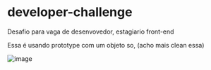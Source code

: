 # developer-challenge
Desafio para vaga de desenvovedor, estagiario front-end

Essa é usando prototype com um objeto so,
(acho mais clean essa)

![image](https://github.com/TDCAS/developer-challenge/assets/53353680/7c443ef2-aecb-42a8-8dfe-3bba055a8e60)

